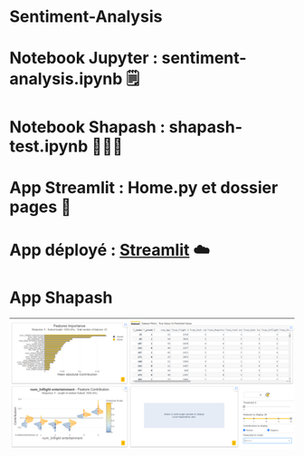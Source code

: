 # Sentiment-Analysis
# Notebook Jupyter : sentiment-analysis.ipynb 🗒️
# Notebook Shapash : shapash-test.ipynb 🤷🏻‍♂️
# App Streamlit : Home.py et dossier pages 📲
# App déployé : [Streamlit](https://airline.streamlit.app/) ☁️
# App Shapash
![shapash](shapash.png)
